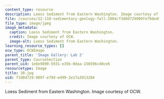 ```yaml
---
content_type: resource
description: Loess Sediment from Eastern Washington. Image courtesy of OCW.
file: /courses/12-110-sedimentary-geology-fall-2004/f3d0d729909fe79de4992e17a3913284_30.jpg
file_type: image/jpeg
image_metadata:
  caption: Loess Sediment from Eastern Washington.
  credit: Image courtesy of OCW.
  image-alt: Loess Sediment from Eastern Washington.
learning_resource_types: []
ocw_type: OCWImage
parent_title: 'Image Gallery: Lab 2'
parent_type: CourseSection
parent_uid: 1e6e9890-5931-e35b-0daa-156596c40ce6
resourcetype: Image
title: 30.jpg
uid: f3d0d729-909f-e79d-e499-2e17a3913284
---
```

Loess Sediment from Eastern Washington. Image courtesy of OCW.

